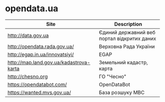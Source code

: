 # opendata.ua

| Site | Description |
|---------------------------|------------------------------------|
| http://data.gov.ua | Єдиний державний веб портал відкритих даних
| http://opendata.rada.gov.ua/ | Верховна Рада України
| http://egap.in.ua/innovatsiyi/ | EGAP |
| http://map.land.gov.ua/kadastrova-karta | Земельний кадастр, карта |
| http://chesno.org | ГО "Чесно" | 
| https://opendatabot.com/ | OpenDataBot |
| https://wanted.mvs.gov.ua/ | База розшуку МВС |
